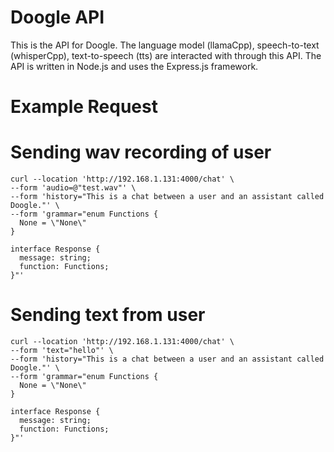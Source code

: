 # Doogle API

This is the API for Doogle. The language model (llamaCpp), speech-to-text (whisperCpp), text-to-speech (tts) are interacted with through this API. The API is written in Node.js and uses the Express.js framework.

# Example Request

# Sending wav recording of user

```
curl --location 'http://192.168.1.131:4000/chat' \
--form 'audio=@"test.wav"' \
--form 'history="This is a chat between a user and an assistant called Doogle."' \
--form 'grammar="enum Functions {
  None = \"None\"
}

interface Response {
  message: string;
  function: Functions;
}"'
```

# Sending text from user

```
curl --location 'http://192.168.1.131:4000/chat' \
--form 'text="hello"' \
--form 'history="This is a chat between a user and an assistant called Doogle."' \
--form 'grammar="enum Functions {
  None = \"None\"
}

interface Response {
  message: string;
  function: Functions;
}"'
```